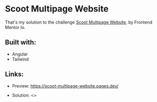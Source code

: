 # Scoot Multipage Website

That's my solution to the challenge [Scoot Multipage Website](https://www.frontendmentor.io/challenges/scoot-multipage-website-N76alNPRJ), by Frontend Mentor Io.

## Built with:

- Angular
- Tailwind

## Links:

- Preview: <https://scoot-multipage-website.pages.dev/>

- Solution: <>